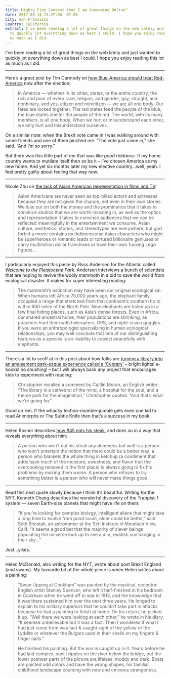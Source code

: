 ```yaml
---
title: Mighty Fine Content that I am Consuming Online™
date: 2017-03-14 23:27:00 -07:00
City: San Fransisco
Country: California
extract: I’ve been reading a lot of great things on the web lately and just wanted
  to quickly jot everything down as best I could. I hope you enjoy reading this lot
  as much as I did.
---
```


I’ve been reading a lot of great things on the web lately and just wanted to quickly jot everything down as best I could. I hope you enjoy reading this lot as much as I did.

***

Here’s a great post by Tim Carmody on [how Blue-America should treat Red-America](http://beltmag.com/sorry-called-blue-states-dont-get-walk-away/) now after the election:

> In America — whether in its cities, states, or the entire country, the rich and poor of every race, religion, and gender, gay, straight, and nonbinary, and yes, citizen and noncitizen — we are all one body. Our fates are locked together. The red states feed the people of the blue; the blue states shelter the people of the red. The world, with its many members, is all one body. When we hurt or misunderstand each other, we only hurt and misunderstand ourselves.

On a similar note: when the Brexit vote came in I was walking around with some friends and one of them pinched me. “The vote just came in,” she said. “And I’m so sorry.”

But there was this little part of me that was like _good riddance_. If my home country wants to mutilate itself then so be it – I’ve chosen America as my new home. And yet six months later my new elective country...well, yeah. I feel pretty guilty about feeling that way now.

***

Nicole Zhu on [the lack of Asian American representation in films and TV](https://medium.com/@nz/aesthetics-and-absence-asian-american-representation-onscreen-639222812a1b#.asfjpq4gx): 

> Asian Americans are never seen as top-billed actors and actresses because they are not given the chance, not even in their own stories. We lose out on both the money and the prominence that it takes to convince studios that we are worth investing in, as well as the optics and representation it takes to convince audiences that we can be reflected meaningfully in the entertainment we consume. Asian culture, aesthetics, stories, and stereotypes are everywhere, but god forbid a movie contains multidimensional Asian characters who might be superheroes or romantic leads or tortured billionaire geniuses or carry multimillion dollar franchises or have their own fucking Lego figures...

***

I particularly enjoyed this piece by Ross Andersen for the Atlantic called [_Welcome to the Pleistocene Park_](https://www.theatlantic.com/magazine/archive/2017/04/pleistocene-park/517779/). Andersen interviews a bunch of scientists that are hoping to revive the wooly mammoth in a bid to save the world from ecological disaster. It makes for super interesting reading:

> The mammoth’s extinction may have been our original ecological sin. When humans left Africa 70,000 years ago, the elephant family occupied a range that stretched from that continent’s southern tip to within 600 miles of the North Pole. Now elephants are holed up in a few final hiding places, such as Asia’s dense forests. Even in Africa, our shared ancestral home, their populations are shrinking, as poachers hunt them with helicopters, GPS, and night-vision goggles. If you were an anthropologist specializing in human ecological relationships, you may well conclude that one of our distinguishing features as a species is an inability to coexist peacefully with elephants.

***

There’s a lot to scoff at in this post about how folks are [turning a library into an amusement park-esque experience called a ‘Cybrary’](http://www.miamiherald.com/news/local/community/miami-dade/homestead/article131350924.html) – bright lights! e-books! no shushing! – but I will always back any project that encourages kids to experiment with reading:

> Christopher recalled a comment by Caitlin Moran, an English writer: “The library is a cathedral of the mind, a hospital for the soul, and a theme park for the imagination,” Christopher quoted. “And that’s what we’re going for.”

Good on ’em. If the whacky techno-mumble-jumble gets even one kid to read Animorphs or The Subtle Knife then that’s a success in my book.

***

Helen Rosner describes [how #45 eats his steak](http://www.eater.com/2017/2/28/14753248/trump-steak-well-done-ketchup-personality), and does so in a way that reveals everything about him:

> A person who won’t eat his steak any doneness but well is a person who won’t entertain the notion that there could be a better way; a person who blankets the whole thing in ketchup (a condiment that adds back much of the moisture, sweetness, and flavor that the overcooking removed in the first place) is always going to fix his problems by making them worse. A person who refuses to try something better is a person who will never make things good.

***

Read this next quote slowly because I think it’s beautiful. Writing for the NYT, Kenneth Chang describes the wonderful discovery of the Trappist-1 system — seven Earth-size planets that might have life on them:

> “If you’re looking for complex biology, intelligent aliens that might take a long time to evolve from pond scum, older could be better,” said Seth Shostak, an astronomer at the Seti Institute in Mountain View, Calif. “It seems a good bet that the majority of clever beings populating the universe look up to see a dim, reddish sun hanging in their sky...”

Just...yikes.

***

Helen McDonald, also writing for the NYT, wrote about post Brexit England (and swans). My favourite bit of the whole piece is when Helen writes about a painting: 

> “Swan Upping at Cookham” was painted by the mystical, eccentric English artist Stanley Spencer, who left it half-finished in his bedroom in Cookham when he went off to war in 1915, and the knowledge that it was there sustained him over the next three years. He longed to explain to his military superiors that he couldn’t take part in attacks because he had a painting to finish at home. On his return, he picked it up. “Well there we were looking at each other,” he wrote in his diary. “It seemed unbelievable but it was a fact. Then I wondered if what I had just come from was fact & caught sight of the yellow of the Lyddite or whatever the Bulgars used in their shells on my fingers & finger nails.”
>
> He finished his painting. But the war is caught up in it. Years before he had laid complex, sunlit ripples on the river below the bridge, but the lower postwar parts of the picture are lifeless, muddy and dark. Boats are painted odd colors and have the wrong shapes, his familiar childhood landscape coursing with new and ominous strangeness. 